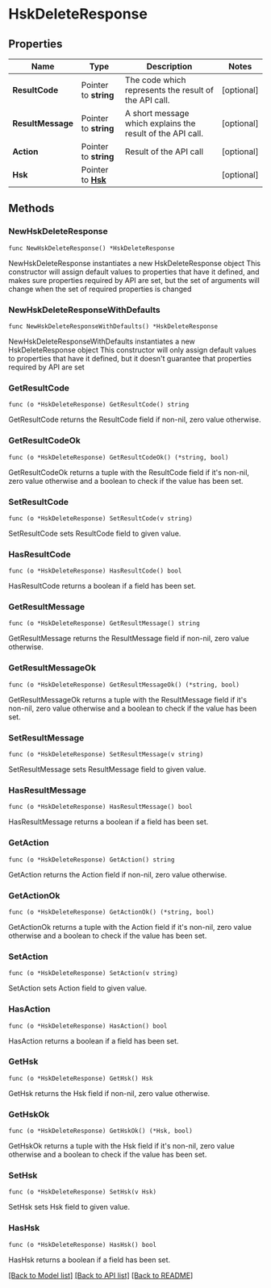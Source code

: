 # HskDeleteResponse

## Properties

Name | Type | Description | Notes
------------ | ------------- | ------------- | -------------
**ResultCode** | Pointer to **string** | The code which represents the result of the API call. | [optional] 
**ResultMessage** | Pointer to **string** | A short message which explains the result of the API call. | [optional] 
**Action** | Pointer to **string** | Result of the API call | [optional] 
**Hsk** | Pointer to [**Hsk**](Hsk.md) |  | [optional] 

## Methods

### NewHskDeleteResponse

`func NewHskDeleteResponse() *HskDeleteResponse`

NewHskDeleteResponse instantiates a new HskDeleteResponse object
This constructor will assign default values to properties that have it defined,
and makes sure properties required by API are set, but the set of arguments
will change when the set of required properties is changed

### NewHskDeleteResponseWithDefaults

`func NewHskDeleteResponseWithDefaults() *HskDeleteResponse`

NewHskDeleteResponseWithDefaults instantiates a new HskDeleteResponse object
This constructor will only assign default values to properties that have it defined,
but it doesn't guarantee that properties required by API are set

### GetResultCode

`func (o *HskDeleteResponse) GetResultCode() string`

GetResultCode returns the ResultCode field if non-nil, zero value otherwise.

### GetResultCodeOk

`func (o *HskDeleteResponse) GetResultCodeOk() (*string, bool)`

GetResultCodeOk returns a tuple with the ResultCode field if it's non-nil, zero value otherwise
and a boolean to check if the value has been set.

### SetResultCode

`func (o *HskDeleteResponse) SetResultCode(v string)`

SetResultCode sets ResultCode field to given value.

### HasResultCode

`func (o *HskDeleteResponse) HasResultCode() bool`

HasResultCode returns a boolean if a field has been set.

### GetResultMessage

`func (o *HskDeleteResponse) GetResultMessage() string`

GetResultMessage returns the ResultMessage field if non-nil, zero value otherwise.

### GetResultMessageOk

`func (o *HskDeleteResponse) GetResultMessageOk() (*string, bool)`

GetResultMessageOk returns a tuple with the ResultMessage field if it's non-nil, zero value otherwise
and a boolean to check if the value has been set.

### SetResultMessage

`func (o *HskDeleteResponse) SetResultMessage(v string)`

SetResultMessage sets ResultMessage field to given value.

### HasResultMessage

`func (o *HskDeleteResponse) HasResultMessage() bool`

HasResultMessage returns a boolean if a field has been set.

### GetAction

`func (o *HskDeleteResponse) GetAction() string`

GetAction returns the Action field if non-nil, zero value otherwise.

### GetActionOk

`func (o *HskDeleteResponse) GetActionOk() (*string, bool)`

GetActionOk returns a tuple with the Action field if it's non-nil, zero value otherwise
and a boolean to check if the value has been set.

### SetAction

`func (o *HskDeleteResponse) SetAction(v string)`

SetAction sets Action field to given value.

### HasAction

`func (o *HskDeleteResponse) HasAction() bool`

HasAction returns a boolean if a field has been set.

### GetHsk

`func (o *HskDeleteResponse) GetHsk() Hsk`

GetHsk returns the Hsk field if non-nil, zero value otherwise.

### GetHskOk

`func (o *HskDeleteResponse) GetHskOk() (*Hsk, bool)`

GetHskOk returns a tuple with the Hsk field if it's non-nil, zero value otherwise
and a boolean to check if the value has been set.

### SetHsk

`func (o *HskDeleteResponse) SetHsk(v Hsk)`

SetHsk sets Hsk field to given value.

### HasHsk

`func (o *HskDeleteResponse) HasHsk() bool`

HasHsk returns a boolean if a field has been set.


[[Back to Model list]](../README.md#documentation-for-models) [[Back to API list]](../README.md#documentation-for-api-endpoints) [[Back to README]](../README.md)


